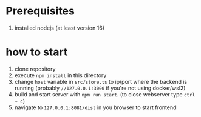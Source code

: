 # Prerequisites
1. installed nodejs (at least version 16)

# how to start
1. clone repository
1. execute `npm install` in this directory
1. change `host` variable in `src/store.ts` to ip/port where the backend is running (probably `//127.0.0.1:3000` if you're not using docker/wsl2)
1. build and start server with `npm run start`. (to close webserver type `ctrl + c`)
1. navigate to `127.0.0.1:8081/dist` in you browser to start frontend
